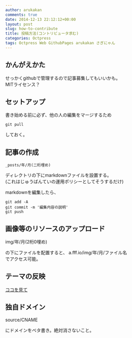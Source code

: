 ```yaml
---
author: arukakan
comments: true
date: 2014-12-13 22:12:12+00:00
layout: post
slug: how-to-contribute
title: 投稿方法(コントリビュータ求む)
categories: Octpress
tags: Octpress Web GithubPages arukakan さぎにゃん
---
```


## かんがえかた

せっかくgithubで管理するので記事募集してもいいかも。  
MITライセンス？ 

## セットアップ

書き始める前に必ず、他の人の編集をマージするため

	git pull

しておく。

## 記事の作成

	_posts/年/月(二桁埋め)

ディレクトリの下にmarkdownファイルを設置する。  
(これはじゅうばんていの運用ポリシーとしてそうするだけ)

markdownを編集したら、

	git add -A
	git commit -m '編集内容の説明'
	git push

## 画像等のリソースのアップロード

img/年/月(2桁0埋め)

の下にファイルを配置すると、
a.fff.io/img/年/月/ファイル名  
でアクセス可能。

## テーマの反映

[ココを見て](http://jekyllbootstrap.com/usage/jekyll-theming.html)

## 独自ドメイン

source/CNAME

にドメインをベタ書き。絶対消さないこと。












